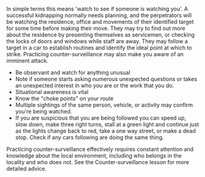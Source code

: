 [Title]: # (Pratiquer la contre-surveillance)
[Order]: # (11)

In simple terms this means 'watch to see if someone is watching you'. A successful kidnapping normally needs planning, and the perpetrators will be watching the residence, office and movements of their identified target for some time before making their move. They may try to find out more about the residence by presenting themselves as servicemen, or checking the locks of doors and windows while staff are away. They may follow a target in a car to establish routines and identify the ideal point at which to strike. Practicing counter-surveillance may also make you aware of an imminent attack.

*   Be observant and watch for anything unusual
*   Note if someone starts asking numerous unexpected questions or takes an unexpected interest in who you are or the work that you do.
*   Situational awareness is vital
*   Know the "choke points" on your route
*   Multiple sightings of the same person, vehicle, or activity may confirm you're being watched.
*   If you are suspicious that you are being followed you can speed up, slow down, make three right turns, stall at a green light and continue just as the lights change back to red, take a one way street, or make a dead stop. Check if any cars following are doing the same thing.

Practicing counter-surveillance effectively requires constant attention and knowledge about the local environment, including who belongs in the locality and who does not. See the Counter-surveillance lesson for more detailed advice.